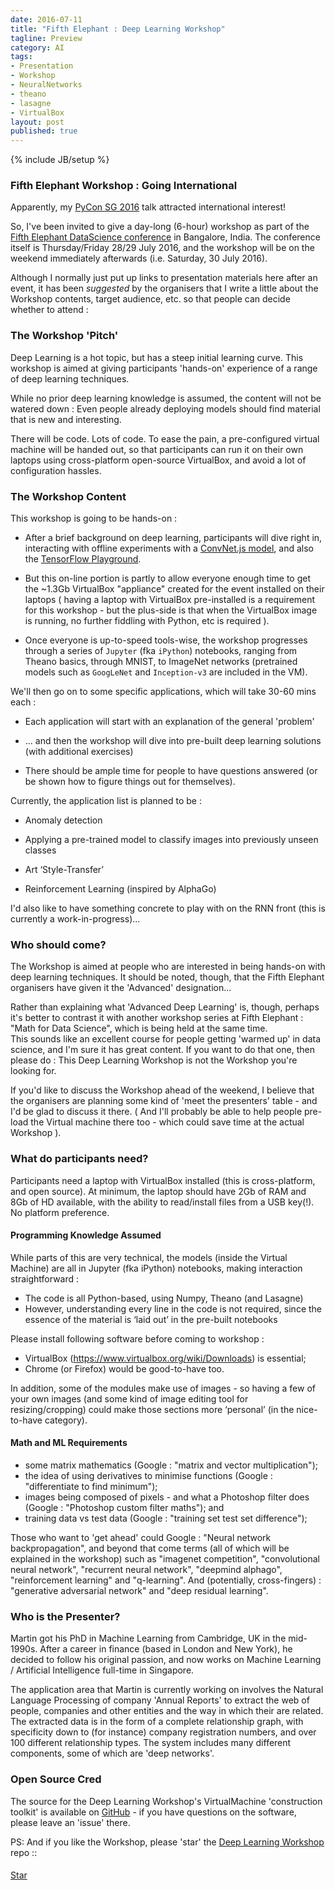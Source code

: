 ```yaml
---
date: 2016-07-11
title: "Fifth Elephant : Deep Learning Workshop"
tagline: Preview
category: AI
tags:
- Presentation
- Workshop
- NeuralNetworks
- theano
- lasagne
- VirtualBox
layout: post
published: true
---
```

{% include JB/setup %}


### Fifth Elephant Workshop : Going International

Apparently, my [PyCon SG 2016](/ai/2016/06/23/workshop-at-pycon-sg-2016) talk attracted international interest!

So, I've been invited to give a day-long (6-hour) workshop as part of the [Fifth Elephant DataScience conference](https://fifthelephant.in/2016/) in 
Bangalore, India.  The conference itself is Thursday/Friday 28/29 July 2016, and the workshop will be on the
weekend immediately afterwards (i.e. Saturday, 30 July 2016).

Although I normally just put up links to presentation materials here after an event, it has been *suggested* by the 
organisers that I write a little about the Workshop contents, target audience, etc. so that people can 
decide whether to attend : 


### The Workshop 'Pitch'

Deep Learning is a hot topic, but has a steep initial learning curve. This workshop is aimed at giving participants 'hands-on' 
experience of a range of deep learning techniques.

While no prior deep learning knowledge is assumed, the content will not be watered down : Even people already deploying 
models should find material that is new and interesting.

There will be code. Lots of code. To ease the pain, a pre-configured virtual machine will be handed out, 
so that participants can run it on their own laptops using cross-platform open-source VirtualBox, 
and avoid a lot of configuration hassles. 


### The Workshop Content

This workshop is going to be hands-on : 

*  After a brief background on deep learning, participants will dive right in, interacting with offline experiments 
with a <a href="http://convnetjs.com/" target="_blank">ConvNet.js model</a>, and
also the <a href="http://playground.tensorflow.org/" target="_blank">TensorFlow Playground</a>.

*  But this on-line portion is partly to allow everyone enough time to get the ~1.3Gb VirtualBox "appliance" 
created for the event installed on their laptops ( having a laptop with VirtualBox pre-installed is a requirement for 
this workshop - but the plus-side is that when the VirtualBox image is running, no further fiddling with Python, etc is required ).

*  Once everyone is up-to-speed tools-wise, the workshop progresses through a series of 
```Jupyter``` (fka ```iPython```) notebooks, ranging from Theano basics, through MNIST, to ImageNet networks 
(pretrained models such as ```GoogLeNet``` and ```Inception-v3``` are included in the VM).

We'll then go on to some specific applications, which will take 30-60 mins each : 

*  Each application will start with an explanation of the general 'problem'

*  ... and then the workshop will dive into pre-built deep learning solutions (with additional exercises) 

*  There should be ample time for people to have questions answered (or be shown how to figure things out for themselves).

   
Currently, the application list is planned to be : 

*  Anomaly detection

*  Applying a pre-trained model to classify images into previously unseen classes

*  Art ‘Style-Transfer’

*  Reinforcement Learning (inspired by AlphaGo)

I'd also like to have something concrete to play with on the RNN front (this is currently a work-in-progress)...


### Who should come?

The Workshop is aimed at people who are interested in being hands-on with deep learning techniques.  It should 
be noted, though, that the Fifth Elephant organisers have given it the 'Advanced' designation...

Rather than explaining what 'Advanced Deep Learning' is, though, perhaps it's better to contrast it with another
workshop series at Fifth Elephant : "Math for Data Science", which is being held at the same time.  
This sounds like an excellent course for people getting 'warmed up' in data science, 
and I'm sure it has great content.  If you want to do that one, then please do : This Deep Learning Workshop
is not the Workshop you're looking for.  

If you'd like to discuss the Workshop ahead of the weekend, I believe that the organisers are 
planning some kind of 'meet the presenters' table - and I'd be glad to discuss it there.
( And I'll probably be able to help people pre-load the Virtual machine there too - which 
could save time at the actual Workshop ).



### What do participants need?

Participants need a laptop with VirtualBox installed (this is cross-platform, 
and open source). At minimum, the laptop should have 2Gb of RAM and 8Gb of HD available, 
with the ability to read/install files from a USB key(!).  No platform preference.


#### Programming Knowledge Assumed

While parts of this are very technical, the models (inside the Virtual Machine) are all in Jupyter (fka iPython) notebooks, 
making interaction straightforward : 

*    The code is all Python-based, using Numpy, Theano (and Lasagne)
*    However, understanding every line in the code is not required, since the essence of the material is ‘laid out’ in the pre-built notebooks

Please install following software before coming to workshop :

*    VirtualBox (https://www.virtualbox.org/wiki/Downloads) is essential;
*    Chrome (or Firefox) would be good-to-have too.

In addition, some of the modules make use of images - so having a few of your own images (and some kind of image editing tool for resizing/cropping) could make those sections more ‘personal’ (in the nice-to-have category).


#### Math and ML Requirements

*    some matrix mathematics (Google : "matrix and vector multiplication");
*    the idea of using derivatives to minimise functions (Google : "differentiate to find minimum");
*    images being composed of pixels - and what a Photoshop filter does (Google : "Photoshop custom filter maths"); and
*    training data vs test data (Google : "training set test set difference");

Those who want to 'get ahead' could Google : "Neural network backpropagation", and beyond that 
come terms (all of which will be explained in the workshop) 
such as "imagenet competition", "convolutional neural network", "recurrent neural network", "deepmind alphago", "reinforcement learning" and "q-learning".  And
(potentially, cross-fingers) : "generative adversarial network" and "deep residual learning".


### Who is the Presenter?

Martin got his PhD in Machine Learning from Cambridge, UK in the mid-1990s.  After a 
career in finance (based in London and New York), he decided to follow his original passion, 
and now works on Machine Learning / Artificial Intelligence full-time in Singapore. 

The application area that Martin is currently working on involves the Natural Language Processing
of company 'Annual Reports' to extract the web of people, companies and other entities and the 
way in which their are related.  The extracted data is in the form of a complete relationship
graph, with specificity down to (for instance) company registration numbers, and over 100 different
relationship types.  The system includes many different components, some of which are 'deep networks'.




### Open Source Cred

The source for the Deep Learning Workshop's VirtualMachine 'construction toolkit' is available 
on <a href="https://github.com/mdda/deep-learning-workshop" target="_blank">GitHub</a> - 
if you have questions on the software, please leave an 'issue' there.

PS:  And if you like the Workshop, please 'star' the <a href="https://github.com/mdda/deep-learning-workshop" target="_blank">Deep Learning Workshop</a> repo ::
<!-- From :: https://buttons.github.io/ -->
<!-- Place this tag where you want the button to render. -->
<span style="position:relative;top:5px;">
<a aria-label="Star mdda/deep-learning-workshop on GitHub" data-count-aria-label="# stargazers on GitHub" data-count-api="/repos/mdda/deep-learning-workshop#stargazers_count" data-count-href="/mdda/deep-learning-workshop/stargazers" data-icon="octicon-star" href="https://github.com/mdda/deep-learning-workshop" class="github-button">Star</a>
<!-- Place this tag right after the last button or just before your close body tag. -->
<script async defer id="github-bjs" src="https://buttons.github.io/buttons.js"></script>
</span>

